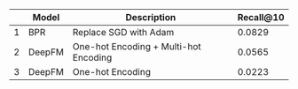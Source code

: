| |Model|Description|Recall@10| 
|-|---|-------|---|
|1|BPR|Replace SGD with Adam|0.0829|
|2|DeepFM|One-hot Encoding + Multi-hot Encoding|0.0565|
|3|DeepFM|One-hot Encoding|0.0223|